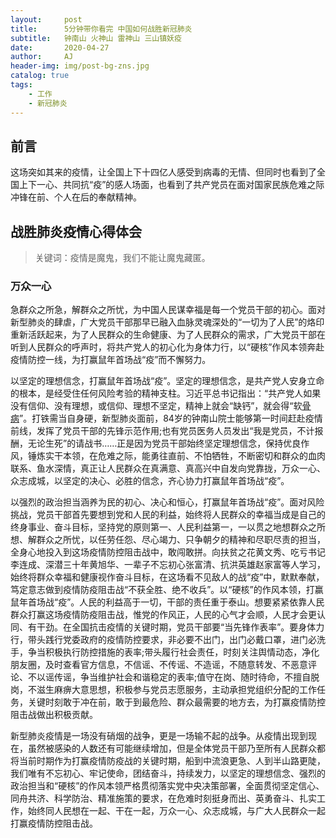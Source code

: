 ```yaml
---
layout:     post
title:      5分钟带你看完 中国如何战胜新冠肺炎
subtitle:   钟南山 火神山 雷神山 三山镇妖疫
date:       2020-04-27
author:     AJ
header-img: img/post-bg-zns.jpg
catalog: true
tags:
    - 工作
	- 新冠肺炎
---
```


## 前言

这场突如其来的疫情，让全国上下十四亿人感受到病毒的无情、但同时也看到了全国上下一心、共同抗&ldquo;疫&rdquo;的感人场面，也看到了共产党员在面对国家民族危难之际冲锋在前、个人在后的奉献精神。


## 战胜肺炎疫情心得体会

>关键词：疫情是魔鬼，我们不能让魔鬼藏匿。

### 万众一心

​	急群众之所急，解群众之所忧，为中国人民谋幸福是每一个党员干部的初心。面对新型肺炎的肆虐，广大党员干部那早已融入血脉灵魂深处的&ldquo;一切为了人民&rdquo;的烙印重新活跃起来，为了人民群众的生命健康、为了人民群众的需求，广大党员干部在听到人民群众的呼声时，将共产党人的初心化为身体力行，以&ldquo;硬核&rdquo;作风本领奔赴疫情防控一线，为打赢鼠年首场战&ldquo;疫&rdquo;而不懈努力。

​	以坚定的理想信念，打赢鼠年首场战&ldquo;疫&rdquo;。坚定的理想信念，是共产党人安身立命的根本，是经受住任何风险考验的精神支柱。习近平总书记指出：&ldquo;共产党人如果没有信仰、没有理想，或信仰、理想不坚定，精神上就会&ldquo;缺钙&rdquo;，就会得&ldquo;软<a href='[//www.xuexila.com/yangsheng/gubing/](https://www.xuexila.com/yangsheng/gubing/)' target='_blank'><u>骨病</u></a>&rdquo;。打铁需当自身硬，新型肺炎面前，84岁的钟南山院士能够第一时间赶赴疫情前线，发挥了党员干部的先锋示范作用;也有党员医务人员发出&ldquo;我是党员，不计报酬，无论生死&rdquo;的请战书&hellip;&hellip;正是因为党员干部始终坚定理想信念，保持优良作风，锤炼实干本领，在危难之际，能勇往直前、不怕牺牲，不断密切和群众的血肉联系、鱼水深情，真正让人民群众在真满意、真高兴中自发向党靠拢，万众一心、众志成城，以坚定的决心、必胜的信念，齐心协力打赢鼠年首场战&ldquo;疫&rdquo;。

​	以强烈的政治担当涵养为民的初心、决心和恒心，打赢鼠年首场战&ldquo;疫&rdquo;。面对风险挑战，党员干部首先要想到党和人民的利益，始终将人民群众的幸福当成是自己的终身事业、奋斗目标，坚持党的原则第一、人民利益第一，一以贯之地想群众之所想、解群众之所忧，以任劳任怨、尽心竭力、只争朝夕的精神和尽职尽责的担当，全身心地投入到这场疫情防控阻击战中，敢闯敢拼。向扶贫之花黄文秀、吃亏书记李连成、深潜三十年黄旭华、一辈子不忘初心张富清、抗洪英雄赵家富等人学习，始终将群众幸福和健康视作奋斗目标，在这场看不见敌人的战&ldquo;疫&rdquo;中，默默奉献，笃定意志做到疫情防疫阻击战&ldquo;不获全胜、绝不收兵&rdquo;。
​	以&ldquo;硬核&rdquo;的作风本领，打赢鼠年首场战&ldquo;疫&rdquo;。人民的利益高于一切，干部的责任重于泰山。想要紧紧依靠人民群众打赢这场疫情防疫阻击战，惟党的作风正，人民的心气才会顺，人民才会更认同、有干劲。在全国抗击疫情的关键时期，党员干部要&ldquo;当先锋作表率&rdquo;。要身体力行，带头践行党委政府的疫情防控要求，非必要不出门，出门必戴口罩，进门必洗手，争当积极执行防控措施的表率;带头履行社会责任，时刻关注舆情动态，净化朋友圈，及时查看官方信息，不信谣、不传谣、不造谣，不随意转发、不恶意评论、不以谣传谣，争当维护社会和谐稳定的表率;值守在岗、随时待命，不擅自脱岗，不滋生麻痹大意思想，积极参与党员志愿服务，主动承担党组织分配的工作任务，关键时刻敢于冲在前，敢于到最危险、群众最需要的地方去，为打赢疫情防控阻击战做出积极贡献。

​	新型肺炎疫情是一场没有硝烟的战争，更是一场输不起的战争。从疫情出现到现在，虽然被感染的人数还有可能继续增加，但是全体党员干部乃至所有人民群众都将当前时期作为打赢疫情防疫战的关键时期，船到中流浪更急、人到半山路更陡，我们唯有不忘初心、牢记使命，团结奋斗，持续发力，以坚定的理想信念、强烈的政治担当和&ldquo;硬核&rdquo;的作风本领严格贯彻落实党中央决策部署，全面贯彻坚定信心、同舟共济、科学防治、精准施策的要求，在危难时刻挺身而出、英勇奋斗、扎实工作，始终同人民想在一起、干在一起，万众一心、众志成城，与广大人民群众一起打赢疫情防控阻击战。